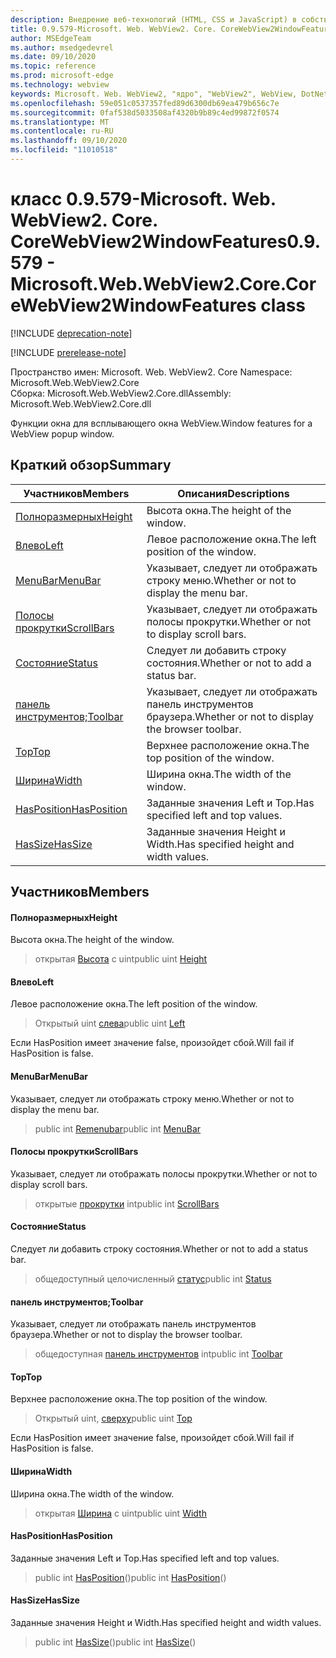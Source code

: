 ```yaml
---
description: Внедрение веб-технологий (HTML, CSS и JavaScript) в собственные приложения с помощью элемента управления Microsoft Edge WebView2
title: 0.9.579-Microsoft. Web. WebView2. Core. CoreWebView2WindowFeatures
author: MSEdgeTeam
ms.author: msedgedevrel
ms.date: 09/10/2020
ms.topic: reference
ms.prod: microsoft-edge
ms.technology: webview
keywords: Microsoft. Web. WebView2, "ядро", "WebView2", WebView, DotNet, WPF, WinForms, App, EDGE, CoreWebView2, CoreWebView2Controller, браузерный элемент управления, EDGE HTML, Microsoft. Web. WebView2
ms.openlocfilehash: 59e051c0537357fed89d6300db69ea479b656c7e
ms.sourcegitcommit: 0faf538d5033508af4320b9b89c4ed99872f0574
ms.translationtype: MT
ms.contentlocale: ru-RU
ms.lasthandoff: 09/10/2020
ms.locfileid: "11010518"
---
```

# <span data-ttu-id="397bc-104">класс 0.9.579-Microsoft. Web. WebView2. Core. CoreWebView2WindowFeatures</span><span class="sxs-lookup"><span data-stu-id="397bc-104">0.9.579 - Microsoft.Web.WebView2.Core.CoreWebView2WindowFeatures class</span></span> 

[!INCLUDE [deprecation-note](../../includes/deprecation-note.md)]

[!INCLUDE [prerelease-note](../../includes/prerelease-note.md)]

<span data-ttu-id="397bc-105">Пространство имен: Microsoft. Web. WebView2. Core </span><span class="sxs-lookup"><span data-stu-id="397bc-105">Namespace: Microsoft.Web.WebView2.Core</span></span>\
<span data-ttu-id="397bc-106">Сборка: Microsoft.Web.WebView2.Core.dll</span><span class="sxs-lookup"><span data-stu-id="397bc-106">Assembly: Microsoft.Web.WebView2.Core.dll</span></span>

<span data-ttu-id="397bc-107">Функции окна для всплывающего окна WebView.</span><span class="sxs-lookup"><span data-stu-id="397bc-107">Window features for a WebView popup window.</span></span>

## <span data-ttu-id="397bc-108">Краткий обзор</span><span class="sxs-lookup"><span data-stu-id="397bc-108">Summary</span></span>

 <span data-ttu-id="397bc-109">Участников</span><span class="sxs-lookup"><span data-stu-id="397bc-109">Members</span></span>                        | <span data-ttu-id="397bc-110">Описания</span><span class="sxs-lookup"><span data-stu-id="397bc-110">Descriptions</span></span>
--------------------------------|---------------------------------------------
[<span data-ttu-id="397bc-111">Полноразмерных</span><span class="sxs-lookup"><span data-stu-id="397bc-111">Height</span></span>](#height) | <span data-ttu-id="397bc-112">Высота окна.</span><span class="sxs-lookup"><span data-stu-id="397bc-112">The height of the window.</span></span>
[<span data-ttu-id="397bc-113">Влево</span><span class="sxs-lookup"><span data-stu-id="397bc-113">Left</span></span>](#left) | <span data-ttu-id="397bc-114">Левое расположение окна.</span><span class="sxs-lookup"><span data-stu-id="397bc-114">The left position of the window.</span></span>
[<span data-ttu-id="397bc-115">MenuBar</span><span class="sxs-lookup"><span data-stu-id="397bc-115">MenuBar</span></span>](#menubar) | <span data-ttu-id="397bc-116">Указывает, следует ли отображать строку меню.</span><span class="sxs-lookup"><span data-stu-id="397bc-116">Whether or not to display the menu bar.</span></span>
[<span data-ttu-id="397bc-117">Полосы прокрутки</span><span class="sxs-lookup"><span data-stu-id="397bc-117">ScrollBars</span></span>](#scrollbars) | <span data-ttu-id="397bc-118">Указывает, следует ли отображать полосы прокрутки.</span><span class="sxs-lookup"><span data-stu-id="397bc-118">Whether or not to display scroll bars.</span></span>
[<span data-ttu-id="397bc-119">Состояние</span><span class="sxs-lookup"><span data-stu-id="397bc-119">Status</span></span>](#status) | <span data-ttu-id="397bc-120">Следует ли добавить строку состояния.</span><span class="sxs-lookup"><span data-stu-id="397bc-120">Whether or not to add a status bar.</span></span>
[<span data-ttu-id="397bc-121">панель инструментов;</span><span class="sxs-lookup"><span data-stu-id="397bc-121">Toolbar</span></span>](#toolbar) | <span data-ttu-id="397bc-122">Указывает, следует ли отображать панель инструментов браузера.</span><span class="sxs-lookup"><span data-stu-id="397bc-122">Whether or not to display the browser toolbar.</span></span>
[<span data-ttu-id="397bc-123">Top</span><span class="sxs-lookup"><span data-stu-id="397bc-123">Top</span></span>](#top) | <span data-ttu-id="397bc-124">Верхнее расположение окна.</span><span class="sxs-lookup"><span data-stu-id="397bc-124">The top position of the window.</span></span>
[<span data-ttu-id="397bc-125">Ширина</span><span class="sxs-lookup"><span data-stu-id="397bc-125">Width</span></span>](#width) | <span data-ttu-id="397bc-126">Ширина окна.</span><span class="sxs-lookup"><span data-stu-id="397bc-126">The width of the window.</span></span>
[<span data-ttu-id="397bc-127">HasPosition</span><span class="sxs-lookup"><span data-stu-id="397bc-127">HasPosition</span></span>](#hasposition) | <span data-ttu-id="397bc-128">Заданные значения Left и Top.</span><span class="sxs-lookup"><span data-stu-id="397bc-128">Has specified left and top values.</span></span>
[<span data-ttu-id="397bc-129">HasSize</span><span class="sxs-lookup"><span data-stu-id="397bc-129">HasSize</span></span>](#hassize) | <span data-ttu-id="397bc-130">Заданные значения Height и Width.</span><span class="sxs-lookup"><span data-stu-id="397bc-130">Has specified height and width values.</span></span>

## <span data-ttu-id="397bc-131">Участников</span><span class="sxs-lookup"><span data-stu-id="397bc-131">Members</span></span>

#### <span data-ttu-id="397bc-132">Полноразмерных</span><span class="sxs-lookup"><span data-stu-id="397bc-132">Height</span></span> 

<span data-ttu-id="397bc-133">Высота окна.</span><span class="sxs-lookup"><span data-stu-id="397bc-133">The height of the window.</span></span>

> <span data-ttu-id="397bc-134">открытая [Высота](#height) с uint</span><span class="sxs-lookup"><span data-stu-id="397bc-134">public uint [Height](#height)</span></span>

#### <span data-ttu-id="397bc-135">Влево</span><span class="sxs-lookup"><span data-stu-id="397bc-135">Left</span></span> 

<span data-ttu-id="397bc-136">Левое расположение окна.</span><span class="sxs-lookup"><span data-stu-id="397bc-136">The left position of the window.</span></span>

> <span data-ttu-id="397bc-137">Открытый uint [слева](#left)</span><span class="sxs-lookup"><span data-stu-id="397bc-137">public uint [Left](#left)</span></span>

<span data-ttu-id="397bc-138">Если HasPosition имеет значение false, произойдет сбой.</span><span class="sxs-lookup"><span data-stu-id="397bc-138">Will fail if HasPosition is false.</span></span>

#### <span data-ttu-id="397bc-139">MenuBar</span><span class="sxs-lookup"><span data-stu-id="397bc-139">MenuBar</span></span> 

<span data-ttu-id="397bc-140">Указывает, следует ли отображать строку меню.</span><span class="sxs-lookup"><span data-stu-id="397bc-140">Whether or not to display the menu bar.</span></span>

> <span data-ttu-id="397bc-141">public int [Remenubar](#menubar)</span><span class="sxs-lookup"><span data-stu-id="397bc-141">public int [MenuBar](#menubar)</span></span>

#### <span data-ttu-id="397bc-142">Полосы прокрутки</span><span class="sxs-lookup"><span data-stu-id="397bc-142">ScrollBars</span></span> 

<span data-ttu-id="397bc-143">Указывает, следует ли отображать полосы прокрутки.</span><span class="sxs-lookup"><span data-stu-id="397bc-143">Whether or not to display scroll bars.</span></span>

> <span data-ttu-id="397bc-144">открытые [прокрутки](#scrollbars) int</span><span class="sxs-lookup"><span data-stu-id="397bc-144">public int [ScrollBars](#scrollbars)</span></span>

#### <span data-ttu-id="397bc-145">Состояние</span><span class="sxs-lookup"><span data-stu-id="397bc-145">Status</span></span> 

<span data-ttu-id="397bc-146">Следует ли добавить строку состояния.</span><span class="sxs-lookup"><span data-stu-id="397bc-146">Whether or not to add a status bar.</span></span>

> <span data-ttu-id="397bc-147">общедоступный целочисленный [статус](#status)</span><span class="sxs-lookup"><span data-stu-id="397bc-147">public int [Status](#status)</span></span>

#### <span data-ttu-id="397bc-148">панель инструментов;</span><span class="sxs-lookup"><span data-stu-id="397bc-148">Toolbar</span></span> 

<span data-ttu-id="397bc-149">Указывает, следует ли отображать панель инструментов браузера.</span><span class="sxs-lookup"><span data-stu-id="397bc-149">Whether or not to display the browser toolbar.</span></span>

> <span data-ttu-id="397bc-150">общедоступная [панель инструментов](#toolbar) int</span><span class="sxs-lookup"><span data-stu-id="397bc-150">public int [Toolbar](#toolbar)</span></span>

#### <span data-ttu-id="397bc-151">Top</span><span class="sxs-lookup"><span data-stu-id="397bc-151">Top</span></span> 

<span data-ttu-id="397bc-152">Верхнее расположение окна.</span><span class="sxs-lookup"><span data-stu-id="397bc-152">The top position of the window.</span></span>

> <span data-ttu-id="397bc-153">Открытый uint, [сверху](#top)</span><span class="sxs-lookup"><span data-stu-id="397bc-153">public uint [Top](#top)</span></span>

<span data-ttu-id="397bc-154">Если HasPosition имеет значение false, произойдет сбой.</span><span class="sxs-lookup"><span data-stu-id="397bc-154">Will fail if HasPosition is false.</span></span>

#### <span data-ttu-id="397bc-155">Ширина</span><span class="sxs-lookup"><span data-stu-id="397bc-155">Width</span></span> 

<span data-ttu-id="397bc-156">Ширина окна.</span><span class="sxs-lookup"><span data-stu-id="397bc-156">The width of the window.</span></span>

> <span data-ttu-id="397bc-157">открытая [Ширина](#width) с uint</span><span class="sxs-lookup"><span data-stu-id="397bc-157">public uint [Width](#width)</span></span>

#### <span data-ttu-id="397bc-158">HasPosition</span><span class="sxs-lookup"><span data-stu-id="397bc-158">HasPosition</span></span> 

<span data-ttu-id="397bc-159">Заданные значения Left и Top.</span><span class="sxs-lookup"><span data-stu-id="397bc-159">Has specified left and top values.</span></span>

> <span data-ttu-id="397bc-160">public int [HasPosition](#hasposition)()</span><span class="sxs-lookup"><span data-stu-id="397bc-160">public int [HasPosition](#hasposition)()</span></span>

#### <span data-ttu-id="397bc-161">HasSize</span><span class="sxs-lookup"><span data-stu-id="397bc-161">HasSize</span></span> 

<span data-ttu-id="397bc-162">Заданные значения Height и Width.</span><span class="sxs-lookup"><span data-stu-id="397bc-162">Has specified height and width values.</span></span>

> <span data-ttu-id="397bc-163">public int [HasSize](#hassize)()</span><span class="sxs-lookup"><span data-stu-id="397bc-163">public int [HasSize](#hassize)()</span></span>

